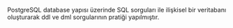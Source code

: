 PostgreSQL database yapısı üzerinde SQL sorguları ile ilişkisel bir veritabanı oluşturarak ddl ve dml sorgularının pratiği yapılmıştır.
